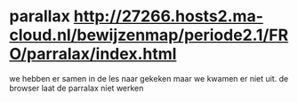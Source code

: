 # parallax http://27266.hosts2.ma-cloud.nl/bewijzenmap/periode2.1/FRO/parralax/index.html
we hebben er samen in de les naar gekeken maar we kwamen er niet uit. de browser laat de parralax niet werken
